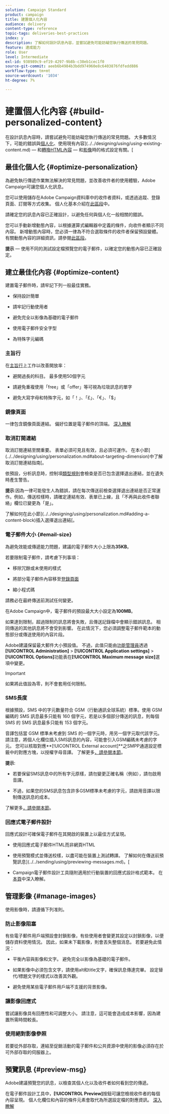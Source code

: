 ```yaml
---
solution: Campaign Standard
product: campaign
title: 建置個人化內容
audience: delivery
content-type: reference
topic-tags: deliveries-best-practices
index: y
description: 了解如何設計訊息內容，並嘗試避免可能妨礙您執行傳送的常見問題。 
feature: 達成能力
role: User
level: Intermediate
exl-id: 938989c9-ef19-4297-9b8b-c38eb1cec1f0
source-git-commit: aeeb6b4984b3bdd974960e8c6403876fdfedd886
workflow-type: tm+mt
source-wordcount: '1034'
ht-degree: 7%

---
```


# 建置個人化內容 {#build-personalized-content}

在設計訊息內容時，請嘗試避免可能妨礙您執行傳送的常見問題。 大多數情況下，可能的錯誤與[個人化](../../designing/using/personalization.md)、使用現有內容](../../designing/using/using-existing-content.md) — 和[轉換HTML內容](../../designing/using/using-existing-content.md#converting-an-html-content) — 和[影像](../../designing/using/images.md)時的格式設定有關。[

## 最佳化個人化 {#optimize-personalization}

為避免執行傳遞作業無法解決的常見問題，並改善收件者的使用體驗，Adobe Campaign可讓您個人化訊息。

您可以使用儲存在Adobe Campaign資料庫中的收件者資料，或透過追蹤、登錄頁面、訂閱等方式收集。
個人化基本介紹在[此區段](../../designing/using/personalization.md)中。

請確定您的訊息內容已正確設計，以避免任何與個人化一般相關的錯誤。

您可以手動新增動態內容，以根據運算式編輯器中定義的條件，向收件者顯示不同內容。 新增動態內容時，您必須一律為不符合選取條件的收件者保留預設變體。
有關動態內容的詳細資訊，請參閱[此區段](../../designing/using/personalization.md#defining-dynamic-content-in-an-email)。

**提示**  — 使用不同的測試設定檔預覽您的電子郵件，以確定您的動態內容已正確設定。

## 建立最佳化內容 {#optimize-content}

建置電子郵件時，請牢記下列一般最佳實務。

* 保持設計簡單

* 請牢記行動使用者

* 避免完全以影像為基礎的電子郵件

* 使用電子郵件安全字型

* 為特殊字元編碼

### 主旨行

在[主旨行](../../designing/using/subject-line.md)上工作以改善開放率：

* 避開過長的科目。 最多使用50個字元

* 請避免重複使用「free」或「offer」等可視為垃圾訊息的單字

* 避免大寫字母和特殊字元，如「！」、「£」、「€」、「$」

### 鏡像頁面

一律包含鏡像頁面連結。 偏好位置是電子郵件的頂端。 [深入瞭解](../../designing/using/personalization.md#adding-a-content-block)

### 取消訂閱連結

取消訂閱連結至關重要。 表單必須可見且有效，且必須可運作。 在本小節](../../designing/using/personalization.md#about-targeting-dimension)中了解取消訂閱連結指南[。

依預設，分析訊息時，控制項[類型規則](../../sending/using/control-rules.md)會檢查是否已包含選擇退出連結，並在遺失時產生警告。

**提示**:因為一律可能發生人為錯誤，請在每次傳送前檢查選擇退出連結是否正常運作。例如，傳送校樣時，請確定連結有效、表單已上線，且「不再與此收件者聯絡」欄位已變更為「是」。

了解如何在此小節](../../designing/using/personalization.md#adding-a-content-block)插入選擇退出連結[。

### 電子郵件大小 {#email-size}

為避免效能或傳遞能力問題，建議的電子郵件大小上限為&#x200B;**35KB**。

若要限制電子郵件，請考慮下列事項：

* 移除冗餘或未使用的樣式

* 將部分電子郵件內容移至[登錄頁面](../../channels/using/getting-started-with-landing-pages.md)

* 縮小程式碼

請務必在最終傳送前測試任何變更。

在Adobe Campaign中，電子郵件的預設最大大小設定為&#x200B;**100MB**。 <!--This limit enables to prevent any error that could indefinitely increase the size of an email, which can lead to a system crash.-->

如果達到限制，超過限制的訊息將會失敗，且傳送記錄檔中會顯示錯誤訊息。 相同傳送的其他訊息將不會受到影響。 在此情況下，您必須調整電子郵件範本的動態部分或傳送使用的內容片段。<!--If you need assistance, or if you have any question or request about the **[!UICONTROL Maximum message size]** option, reach out to your Adobe contact.-->

Adobe建議保留最大郵件大小預設值。 不過，此值只能由[功能管理員](../../administration/using/users-management.md#functional-administrators)透過&#x200B;**[!UICONTROL Administration]** > **[!UICONTROL Application settings]** > **[!UICONTROL Options]**&#x200B;功能表在&#x200B;**[!UICONTROL Maximum message size]**&#x200B;選項中變更。

>[!IMPORTANT]
>
>如果將此值設為零，則不會套用任何限制。

### SMS長度

根據預設，SMS 中的字元數量符合 GSM（行動通訊全球系統）標準。使用 GSM 編碼的 SMS 訊息最多只能有 160 個字元，若是以多個部分傳送的訊息，則每個 SMS 的 SMS 訊息最多只能有 153 個字元。

音譯包括當 GSM 標準未考慮到 SMS 的一個字元時，用另一個字元取代該字元。請注意，將個人化欄位插入SMS訊息的內容，可能會引入GSM編碼未考慮的字元。 您可以核取對應&#x200B;**[!UICONTROL External account]**之SMPP通道設定標籤中的對應方塊，以授權字母音譯。
了解更多[，請參閱本節](../../administration/using/configuring-sms-channel.md#sms-encoding--length-and-transliteration)。

**提示**:

* 若要保留SMS訊息中的所有字元原樣，請勿變更正確名稱（例如），請勿啟用音譯。

* 不過，如果您的SMS訊息包含許多GSM標準未考慮的字元，請啟用音譯以限制傳送訊息的成本。

了解更多[，請參閱本節](../../administration/using/configuring-sms-channel.md#sms-encoding--length-and-transliteration)。

### 回應式電子郵件設計

回應式設計可確保電子郵件在其開啟的裝置上以最佳方式呈現。

* 使用回應式電子郵件HTML而非網頁HTML

* 使用預覽模式並傳送校樣，以盡可能在裝置上測試轉譯。 了解如何在傳送前預覽訊息](../../sending/using/previewing-messages.md)。[

* Campaign電子郵件設計工具隨附適用於行動裝置的回應式設計格式範本。 在[本頁](../../designing/using/using-reusable-content.md#content-templates)中深入瞭解。

## 管理影像 {#manage-images}

使用影像時，請遵循下列准則。

### 防止影像阻塞

有些電子郵件用戶端預設會封鎖影像，有些使用者會變更其設定以封鎖影像，以便儲存資料使用情況。 因此，如果未下載影像，則會丟失整個消息。 若要避免此情況：

* 平衡內容與影像和文字。 避免完全以影像為基礎的電子郵件。

* 如果影像中必須包含文字，請使用alt和title文字，確保訊息傳達完畢。 設定替代/標題文字的樣式以改善其外觀。

* 避免使用某些電子郵件用戶端不支援的背景影像。

### 讓影像回應式

嘗試讓影像具有回應性和可調整大小。 請注意，這可能會造成成本影響，因為建置所需時間較長。

### 使用絕對影像參照

若要從外部存取，連結至促銷活動的電子郵件和公共資源中使用的影像必須存在於可外部存取的伺服器上。

## 預覽訊息 {#preview-msg}

Adobe建議預覽您的訊息，以檢查其個人化以及收件者如何看到您的傳遞。

在電子郵件設計工具中，**[!UICONTROL Preview]**&#x200B;按鈕可讓您檢視收件者的每個內容呈現。 個人化欄位和內容的條件元素會取代為所選設定檔的對應資訊。 [深入瞭解](../../sending/using/previewing-messages.md)
